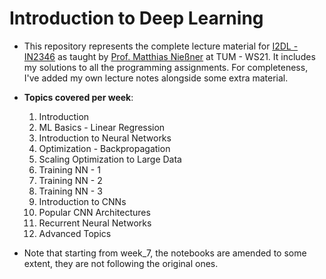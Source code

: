 # Introduction to Deep Learning


* This repository represents the complete lecture material for [I2DL - IN2346](https://niessner.github.io/I2DL/) as taught by 
[Prof. Matthias Nießner](https://www.professoren.tum.de/en/niessner-matthias) 
at TUM - WS21. It includes my solutions to 
all the programming assignments.
For completeness, I've added my own lecture notes alongside some extra material.
  

* **Topics covered per week**:
    1. Introduction
    2. ML Basics - Linear Regression
    3. Introduction to Neural Networks
    4. Optimization - Backpropagation
    5. Scaling Optimization to Large Data
    6. Training NN - 1
    7. Training NN - 2
    8. Training NN - 3
    9. Introduction to CNNs
    10. Popular CNN Architectures
    11. Recurrent Neural Networks
    12. Advanced Topics
- Note that starting from week_7, the notebooks are amended to some extent, 
  they are not following the original ones. 

